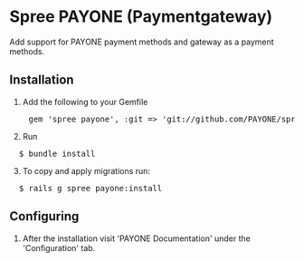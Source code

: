 # Spree PAYONE (Paymentgateway)

Add support for PAYONE payment methods and gateway as a payment methods.

## Installation

1. Add the following to your Gemfile

<pre>
    gem 'spree_payone', :git => 'git://github.com/PAYONE/spree.git' 
</pre>

2. Run 

<pre>
  $ bundle install
</pre>

3. To copy and apply migrations run: 

<pre>
  $ rails g spree_payone:install
</pre>

## Configuring

1. After the installation visit 'PAYONE Documentation' under the 'Configuration' tab.
